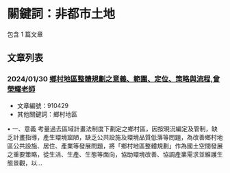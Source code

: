 # 關鍵詞：非都市土地

包含 1 篇文章

## 文章列表

### 2024/01/30 [鄉村地區整體規劃之意義、範圍、定位、策略與流程,曾榮耀老師](../../articles/910429_%E9%84%89%E6%9D%91%E5%9C%B0%E5%8D%80%E6%95%B4%E9%AB%94%E8%A6%8F%E5%8A%83%E4%B9%8B%E6%84%8F%E7%BE%A9%E3%80%81%E7%AF%84%E5%9C%8D%E3%80%81%E5%AE%9A%E4%BD%8D%E3%80%81%E7%AD%96%E7%95%A5%E8%88%87%E6%B5%81%E7%A8%8B%2C%E6%9B%BE%E6%A6%AE%E8%80%80%E8%80%81%E5%B8%AB.md)
- 文章編號：910429
- 其他關鍵詞：鄉村地區

• 一、意義 考量過去區域計畫法制度下劃定之鄉村區，因按現況編定及管制，缺乏計畫指導，產生環境窳陋，缺乏公共設施及環境品質低落等問題，為改善鄉村地區公共設施、居住、產業等發展問題，將「鄉村地區整體規劃」作為國土空間發展之重要策略，從生活、生產、生態等面向，協助環境改善、協調產業需求並維護生態景觀，以...
